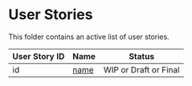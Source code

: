 # User Stories
This folder contains an active list of user stories.

| User Story ID | Name | Status |
|---------------|------|--------|
| id            | [name](https://github.com/DigitalChildHealth/Discovery-Alpha/edit/master/Stories/README.md) | WIP or Draft or Final | 
